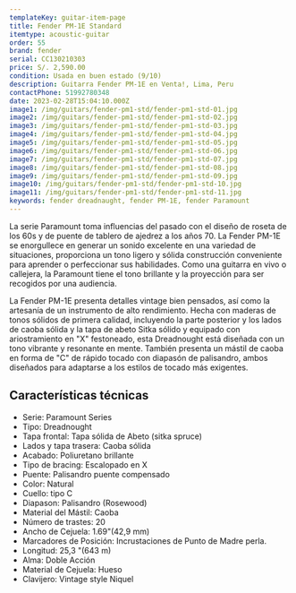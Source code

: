 ```yaml
---
templateKey: guitar-item-page
title: Fender PM-1E Standard
itemtype: acoustic-guitar
order: 55
brand: fender
serial: CC130210303
price: S/. 2,590.00
condition: Usada en buen estado (9/10)
description: Guitarra Fender PM-1E en Venta!, Lima, Peru
contactPhone: 51992780348
date: 2023-02-28T15:04:10.000Z
image1: /img/guitars/fender-pm1-std/fender-pm1-std-01.jpg
image2: /img/guitars/fender-pm1-std/fender-pm1-std-02.jpg
image3: /img/guitars/fender-pm1-std/fender-pm1-std-03.jpg
image4: /img/guitars/fender-pm1-std/fender-pm1-std-04.jpg
image5: /img/guitars/fender-pm1-std/fender-pm1-std-05.jpg
image6: /img/guitars/fender-pm1-std/fender-pm1-std-06.jpg
image7: /img/guitars/fender-pm1-std/fender-pm1-std-07.jpg
image8: /img/guitars/fender-pm1-std/fender-pm1-std-08.jpg
image9: /img/guitars/fender-pm1-std/fender-pm1-std-09.jpg
image10: /img/guitars/fender-pm1-std/fender-pm1-std-10.jpg
image11: /img/guitars/fender-pm1-std/fender-pm1-std-11.jpg
keywords: fender dreadnaught, fender PM-1E, fender Paramount
---
```


La serie Paramount toma influencias del pasado con el diseño de roseta de los 60s y de puente de tablero de ajedrez a los años 70. La Fender PM-1E se enorgullece en generar un sonido excelente en una variedad de situaciones, proporciona un tono ligero y sólida construcción conveniente para aprender o perfeccionar sus habilidades. Como una guitarra en vivo o callejera, la Paramount tiene el tono brillante y la proyección para ser recogidos por una audiencia.

La Fender PM-1E presenta detalles vintage bien pensados, así como la artesanía de un instrumento de alto rendimiento. Hecha con maderas de tonos sólidos de primera calidad, incluyendo la parte posterior y los lados de caoba sólida y la tapa de abeto Sitka sólido y equipado con ariostramiento en "X" festoneado, esta Dreadnought  está diseñada con un tono vibrante y resonante en mente. También presenta un mástil de caoba en forma de "C" de rápido tocado con diapasón de palisandro, ambos diseñados para adaptarse a los estilos de tocado más exigentes.


## Características técnicas

* Serie: Paramount Series
* Tipo: Dreadnought
* Tapa frontal: Tapa sólida de Abeto (sitka spruce)
* Lados y tapa trasera: Caoba sólida
* Acabado: Poliuretano brillante
* Tipo de bracing: Escalopado en X
* Puente: Palisandro puente compensado
* Color: Natural
* Cuello: tipo C
* Diapason: Palisandro (Rosewood)
* Material del Mástil: Caoba
* Número de trastes: 20
* Ancho de Cejuela: 1.69"(42,9 mm)
* Marcadores de Posición: Incrustaciones de Punto de Madre perla.
* Longitud: 25,3 "(643 m)
* Alma: Doble Acción
* Material de Cejuela: Hueso
* Clavijero: Vintage style Niquel

